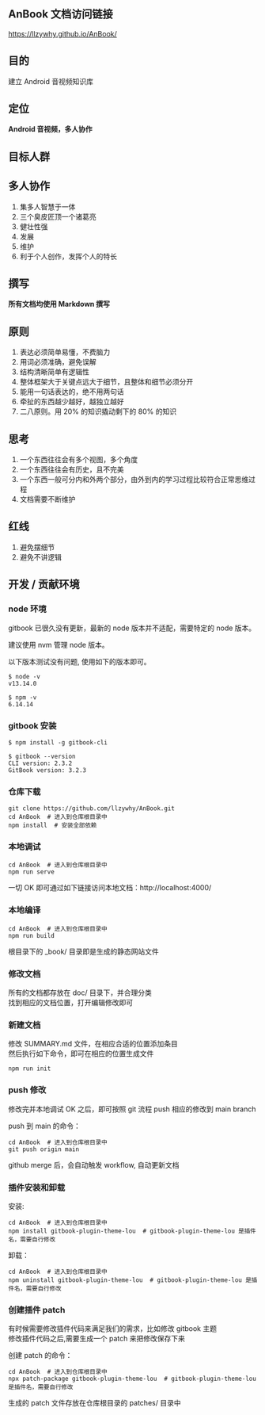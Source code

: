 
## AnBook 文档访问链接

<https://llzywhy.github.io/AnBook/>

## 目的

建立 Android 音视频知识库

## 定位

**Android 音视频，多人协作**​

## 目标人群​

## 多人协作

1. 集多人智慧于一体
2. 三个臭皮匠顶一个诸葛亮
3. 健壮性强
4. 发展
5. 维护
6. 利于个人创作，发挥个人的特长

## 撰写

**所有文档均使用 Markdown 撰写**

## 原则

1. 表达必须简单易懂，不费脑力
2. 用词必须准确，避免误解
3. 结构清晰简单有逻辑性
4. 整体框架大于关键点远大于细节，且整体和细节必须分开
5. 能用一句话表达的，绝不用两句话
6. 牵扯的东西越少越好，越独立越好
7. 二八原则。用 20% 的知识撬动剩下的 80% 的知识

## 思考

1. 一个东西往往会有多个视图，多个角度
2. 一个东西往往会有历史，且不完美
3. 一个东西一般可分内和外两个部分，由外到内的学习过程比较符合正常思维过程
4. 文档需要不断维护

## 红线

1. 避免摆细节
2. 避免不讲逻辑

## 开发 / 贡献环境

### node 环境

gitbook 已很久没有更新，最新的 node 版本并不适配，需要特定的 node 版本。

建议使用 nvm 管理 node 版本。

以下版本测试没有问题, 使用如下的版本即可。

```
$ node -v
v13.14.0

$ npm -v
6.14.14
```

### gitbook 安装

```
$ npm install -g gitbook-cli

$ gitbook --version
CLI version: 2.3.2
GitBook version: 3.2.3
```

### 仓库下载

```
git clone https://github.com/llzywhy/AnBook.git
cd AnBook  # 进入到仓库根目录中
npm install  # 安装全部依赖
```

### 本地调试

```
cd AnBook  # 进入到仓库根目录中
npm run serve
```
一切 OK 即可通过如下链接访问本地文档：http://localhost:4000/

### 本地编译

```
cd AnBook  # 进入到仓库根目录中
npm run build
```
根目录下的 _book/ 目录即是生成的静态网站文件

### 修改文档

所有的文档都存放在 doc/ 目录下，并合理分类  
找到相应的文档位置，打开编辑修改即可

### 新建文档

修改 SUMMARY.md 文件，在相应合适的位置添加条目  
然后执行如下命令，即可在相应的位置生成文件

```
npm run init
```

### push 修改

修改完并本地调试 OK 之后，即可按照 git 流程 push 相应的修改到 main branch

push 到 main 的命令：

```
cd AnBook  # 进入到仓库根目录中
git push origin main
```

github merge 后，会自动触发 workflow, 自动更新文档

### 插件安装和卸载

安装:

```
cd AnBook  # 进入到仓库根目录中
npm install gitbook-plugin-theme-lou  # gitbook-plugin-theme-lou 是插件名，需要自行修改
```

卸载：

```
cd AnBook  # 进入到仓库根目录中
npm uninstall gitbook-plugin-theme-lou  # gitbook-plugin-theme-lou 是插件名，需要自行修改
```

### 创建插件 patch

有时候需要修改插件代码来满足我们的需求，比如修改 gitbook 主题  
修改插件代码之后,需要生成一个 patch 来把修改保存下来

创建 patch 的命令：

```
cd AnBook  # 进入到仓库根目录中
npx patch-package gitbook-plugin-theme-lou  # gitbook-plugin-theme-lou 是插件名，需要自行修改
```

生成的 patch 文件存放在仓库根目录的 patches/ 目录中
